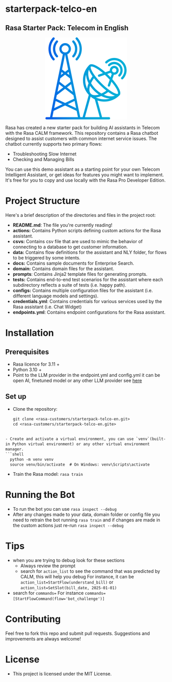 # starterpack-telco-en

## Rasa Starter Pack: Telecom in English
<p align="center">
  <img src="images/telecom.png" alt="Alt Text">
</p>

Rasa has created a new starter pack for building AI assistants in Telecom with the Rasa CALM framework.
This repository contains a Rasa chatbot designed to assist customers with common internet service issues. The chatbot currently supports two primary flows:

- Troubleshooting Slow Internet
- Checking and Managing Bills

You can use this demo assistant as a starting point for your own Telecom Intelligent Assistant, or get ideas for features you might want to implement. It's free for you to copy and use locally with the Rasa Pro Developer Edition.

# Project Structure

Here's a brief description of the directories and files in the project root:
  - **README.md**: The file you're currently reading!
  - **actions:** Contains Python scripts defining custom actions for the Rasa assistant.
  - **csvs:** Contains csv file that are used to mimic the behavior of connecting to a database to get customer information.
  - **data:** Contains flow definitions for the assistant and NLY folder, for flows to be triggered by some intents.
  - **docs:** Contains sample documents for Enterprise Search.
  - **domain:** Contains domain files for the assistant.
  - **prompts**: Contains Jinja2 template files for generating prompts.
  - **tests:** Contains end-to-end test scenarios for the assistant where each subdirectory reflects a suite of tests (i.e. happy path).
  - **configs:** Contains multiple configuration files for the assistant (i.e. different language models and settings).
  - **credentials.yml**: Contains credentials for various services used by the Rasa assistant (i.e. Chat Widget)
  - **endpoints.yml**: Contains endpoint configurations for the Rasa assistant.

# Installation

## Prerequisites
- Rasa licence for 3.11 +
- Python 3.10 +
- Point to the LLM provider in the endpoint.yml and config.yml 
  it can be open AI, finetuned model or any other LLM provider see [here](https://rasa.com/docs/rasa-pro/concepts/components/llm-configuration-from-3-11)

## Set up 

- Clone the repository:

  ```shell
  git clone <rasa-customers/starterpack-telco-en.git>
  cd <rasa-customers/starterpack-telco-en.gite>
```

- Create and activate a virtual environment, you can use `venv`(built-in Python virtual environment) or any other virtual environment manager.
```shell
  python -m venv venv
  source venv/bin/activate  # On Windows: venv\Scripts\activate
```

- Train the Rasa model:
`rasa train`


# Running the Bot
- To run the bot you can use `rasa inspect --debug`
- After any changes made to your data, domain folder or config file you need to retrain the bot running `rasa train` and if changes are made in the custom actions just re-run `rasa inspect --debug`

# Tips

- when you are trying to debug look for these sections
  - Always review the prompt
  - search for `action_list` to see the command that was predicted by CALM, this will help you debug
    For instance, it can be `action_list=StartFlow(understand_bill)` or `action_list=SetSlot(bill_date, 2025-01-01)`
- search for `commands=` 
  For instance `commands=[StartFlowCommand(flow='bot_challenge')]`

# Contributing
Feel free to fork this repo and submit pull requests. Suggestions and improvements are always welcome!

# License
- This project is licensed under the MIT License.
